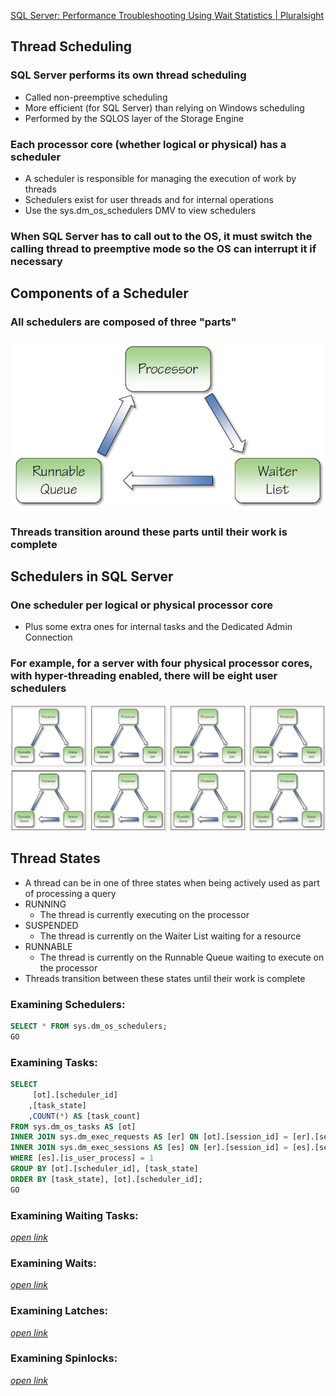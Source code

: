 [SQL Server: Performance Troubleshooting Using Wait Statistics | Pluralsight](https://www.pluralsight.com/courses/sqlserver-waits)

## Thread Scheduling
### SQL Server performs its own thread scheduling 
- Called non-preemptive scheduling 
- More efficient (for SQL Server) than relying on Windows scheduling 
- Performed by the SQLOS layer of the Storage Engine 
 
### Each processor core (whether logical or physical) has a scheduler 
- A scheduler is responsible for managing the execution of work by threads 
- Schedulers exist for user threads and for internal operations 
- Use the sys.dm_os_schedulers DMV to view schedulers 
 
### When SQL Server has to call out to the OS, it must switch the calling thread to preemptive mode so the OS can interrupt it if necessary

## Components of a Scheduler
### All schedulers are composed of three "parts"
![alt text](imgs/scheduler_components.png)
### Threads transition around these parts until their work is complete

## Schedulers in SQL Server
### One scheduler per logical or physical processor core
- Plus some extra ones for internal tasks and the Dedicated Admin Connection
### For example, for a server with four physical processor cores, with hyper-threading enabled, there will be eight user schedulers
![alt text](imgs/schedulers.png)

## Thread States
- A thread can be in one of three states when being actively used as part of processing a query
- RUNNING
  + The thread is currently executing on the processor
- SUSPENDED
  + The thread is currently on the Waiter List waiting for a resource
- RUNNABLE
  + The thread is currently on the Runnable Queue waiting to execute on the processor
- Threads transition between these states until their work is complete

### Examining Schedulers:
```sql
SELECT * FROM sys.dm_os_schedulers;
GO
```

### Examining Tasks:
```sql
SELECT
	 [ot].[scheduler_id]
	,[task_state]
	,COUNT(*) AS [task_count]
FROM sys.dm_os_tasks AS [ot]
INNER JOIN sys.dm_exec_requests AS [er] ON [ot].[session_id] = [er].[session_id]
INNER JOIN sys.dm_exec_sessions AS [es] ON [er].[session_id] = [es].[session_id]
WHERE [es].[is_user_process] = 1
GROUP BY [ot].[scheduler_id], [task_state]
ORDER BY [task_state], [ot].[scheduler_id];
GO
```

### Examining Waiting Tasks:
[*open link*](ExaminingWaitingTasks.sql)

### Examining Waits:
[*open link*](ExaminingWaits.sql)

### Examining Latches:
[*open link*](ExaminingLatches.sql)

### Examining Spinlocks:
[*open link*](ExaminingSpinlocks.sql)
